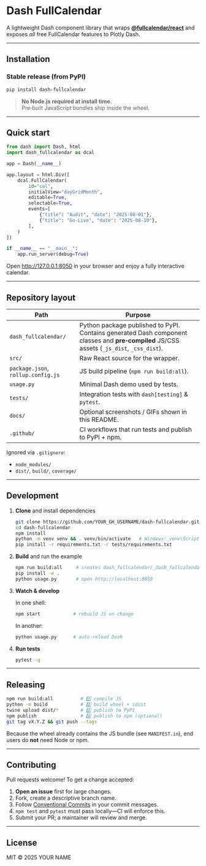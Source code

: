 # Dash FullCalendar

A lightweight Dash component library that wraps **[@fullcalendar/react](https://fullcalendar.io/docs/react)** and exposes *all* free FullCalendar features to Plotly Dash.

---

## Installation

### Stable release (from PyPI)

```bash
pip install dash-fullcalendar
```

> **No Node.js required at install time.**  
> Pre‑built JavaScript bundles ship inside the wheel.

---

## Quick start

```python
from dash import Dash, html
import dash_fullcalendar as dcal

app = Dash(__name__)

app.layout = html.Div([
    dcal.FullCalendar(
        id="cal",
        initialView="dayGridMonth",
        editable=True,
        selectable=True,
        events=[
            {"title": "Audit", "date": "2025-08-01"},
            {"title": "Go‑Live", "date": "2025-08-10"},
        ],
    )
])

if __name__ == "__main__":
    app.run_server(debug=True)
```

Open <http://127.0.0.1:8050> in your browser and enjoy a fully interactive calendar.

---

## Repository layout

| Path | Purpose |
|------|---------|
| `dash_fullcalendar/` | Python package published to PyPI. Contains generated Dash component classes and **pre‑compiled** JS/CSS assets (`_js_dist`, `_css_dist`). |
| `src/` | Raw React source for the wrapper. |
| `package.json`, `rollup.config.js` | JS build pipeline (`npm run build:all`). |
| `usage.py` | Minimal Dash demo used by tests. |
| `tests/` | Integration tests with `dash[testing]` & `pytest`. |
| `docs/` | Optional screenshots / GIFs shown in this README. |
| `.github/` | CI workflows that run tests and publish to PyPI + npm. |

Ignored via `.gitignore`:

* `node_modules/`
* `dist/`, `build/`, `coverage/`

---

## Development

1. **Clone** and install dependencies

   ```bash
   git clone https://github.com/YOUR_GH_USERNAME/dash-fullcalendar.git
   cd dash-fullcalendar
   npm install
   python -m venv venv && . venv/bin/activate   # Windows: venv\Scripts\activate
   pip install -r requirements.txt -r tests/requirements.txt
   ```

2. **Build** and run the example

   ```bash
   npm run build:all     # creates dash_fullcalendar/_dash_fullcalendar*.js
   pip install -e .
   python usage.py       # open http://localhost:8050
   ```

3. **Watch & develop**

   In one shell:

   ```bash
   npm start            # rebuild JS on change
   ```

   In another:

   ```bash
   python usage.py      # auto‑reload Dash
   ```

4. **Run tests**

   ```bash
   pytest -q
   ```

---

## Releasing

```bash
npm run build:all          # 1️⃣ compile JS
python -m build            # 2️⃣ build wheel + sdist
twine upload dist/*        # 3️⃣ publish to PyPI
npm publish                # 4️⃣ publish to npm (optional)
git tag vX.Y.Z && git push --tags
```

Because the wheel already contains the JS bundle (see `MANIFEST.in`), end users do **not** need Node or npm.

---

## Contributing

Pull requests welcome!  To get a change accepted:

1. **Open an issue** first for large changes.
2. Fork, create a descriptive branch name.
3. Follow [Conventional Commits](https://www.conventionalcommits.org/) in your commit messages.
4. `npm test` and `pytest` must pass locally—CI will enforce this.
5. Submit your PR; a maintainer will review and merge.

---

## License

MIT © 2025 YOUR NAME

